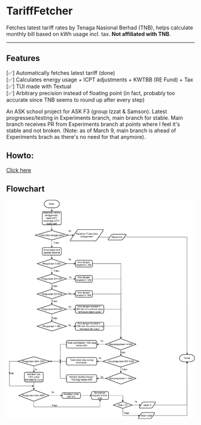 # TariffFetcher

Fetches latest tariff rates by Tenaga Nasional Berhad (TNB), helps calculate monthly bill based on kWh usage incl. tax. **Not affiliated with TNB**.

---

## Features

[✅] Automatically fetches latest tariff (done)\
[✅] Calculates energy usage + ICPT adjustments + KWTBB (RE Fund) + Tax\
[✅] TUI made with Textual \
[✅] Arbitrary precision instead of floating point (in fact, probably too accurate since TNB seems to round up after every step)

An ASK school project for ASK F3 (group Izzat & Samson). Latest progresses/testing in Experiments branch, main branch for stable. Main branch receives PR from Experiments branch at points where I feel it's stable and not broken. (Note: as of March 9, main branch is ahead of Experiments brach as there's no need for that anymore).

## Howto:
[Click here](https://github.com/IzzatnotIzzati/TariffFetcher/blob/main/guide.md)

## Flowchart
![A flowchart](./calculations.drawio.svg)

